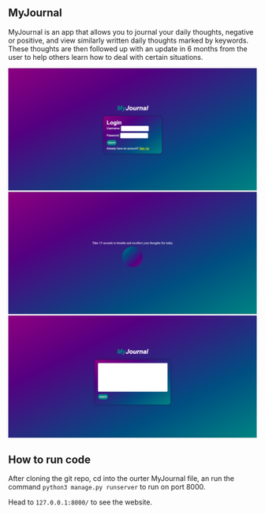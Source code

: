 ## MyJournal

MyJournal is an app that allows you to journal your daily thoughts, negative or positive, and view similarly written daily thoughts marked by keywords. 
These thoughts are then followed up with an update in 6 months from the user to help others learn how to deal with certain situations.

![Screenshot of login page.](Login.png)
![Screenshot of loading screen.](LoadingScreen.png)
![Screenshot of Journal entry screen.](JournalEntry.png)

## How to run code

After cloning the git repo, cd into the ourter MyJournal file, an run the command `python3 manage.py runserver` to run on port 8000.

Head to `127.0.0.1:8000/` to see the website.
